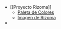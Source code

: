 - [[Proyecto Rizoma]]
	- [Paleta de Colores](https://docs.google.com/presentation/d/1dO9XHNgSpGA2GgfAVzg1CwB-QypIKSTI/edit#slide=id.p4)
	- [Imagen de Rizoma](https://xd.adobe.com/view/7d8fda27-f24e-4422-b113-d0d46762adce-28dc/)
-